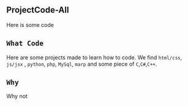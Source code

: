 ## ProjectCode-All

Here is some code

## `What Code`

Here are some projects made to learn how to code.
We find `html/css`, `js/jsx` , `python`, `php`, `MySql`, `marp` and some piece of `C`,`C#`,`C++`.

## `Why`

Why not

